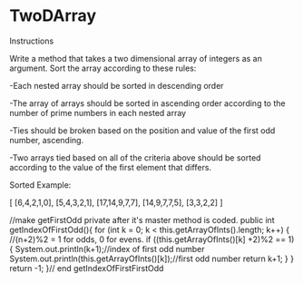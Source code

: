 # TwoDArray
Instructions

Write a method that takes a two dimensional array of integers as an argument. Sort the array 
    according to these rules:

-Each nested array should be sorted in descending order

-The array of arrays should be sorted in ascending order according to the number of prime numbers 
    in each nested array
    
-Ties should be broken based on the position and value of the first odd number, ascending.

-Two arrays tied based on all of the criteria above should be sorted according to the value of the 
    first element that differs.

Sorted Example:

[
    [6,4,2,1,0],
    [5,4,3,2,1],
    [17,14,9,7,7],
    [14,9,7,7,5],
    [3,3,2,2]
]


//make getFirstOdd private after it's master method is coded.
    public int getIndexOfFirstOdd(){
            for (int k = 0; k < this.getArrayOfInts().length; k++) {
                //(n+2)%2 = 1 for odds, 0 for evens.
                if ((this.getArrayOfInts()[k] +2)%2 == 1) {
                    System.out.println(k+1);//index of first odd number
                    System.out.println(this.getArrayOfInts()[k]);//first odd number
                    return k+1;
                }
            }
       return -1;
    }// end getIndexOfFirstFirstOdd